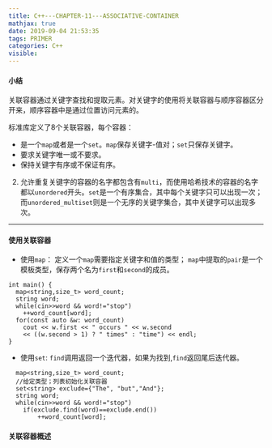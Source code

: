 ```yaml
---
title: C++---CHAPTER-11---ASSOCIATIVE-CONTAINER
mathjax: true
date: 2019-09-04 21:53:35
tags: PRIMER
categories: C++
visible:
---
```


#### 小结
关联容器通过关键字查找和提取元素。对关键字的使用将关联容器与顺序容器区分开来，顺序容器中是通过位置访问元素的。

标准库定义了8个关联容器，每个容器：
* 是一个`map`或者是一个`set`。`map`保存关键字-值对；`set`只保存关键字。
*  要求关键字唯一或不要求。
* 保持关键字有序或不保证有序。


2. 允许重复关键字的容器的名字都包含有`multi`，而使用哈希技术的容器的名字都以`unordered`开头。`set`是一个有序集合，其中每个关键字只可以出现一次；而`unordered_multiset`则是一个无序的关键字集合，其中关键字可以出现多次。


------------------

#### 使用关联容器
* 使用`map`：
定义一个`map`需要指定关键字和值的类型；
`map`中提取的`pair`是一个模板类型，保存两个名为`first`和`second`的成员。
```
int main() {
  map<string,size_t> word_count;
  string word;
  while(cin>>word && word!="stop")
    ++word_count[word];
  for(const auto &w: word_count)
    cout << w.first << " occurs " << w.second
    << ((w.second > 1) ? " times" : "time") << endl;
}
```


* 使用`set`:
`find`调用返回一个迭代器，如果为找到,`find`返回尾后迭代器。
```
  map<string,size_t> word_count;
  //给定类型；列表初始化关联容器
  set<string> exclude={"The", "but","And"};
  string word;
  while(cin>>word && word!="stop")
    if(exclude.find(word)==exclude.end())
        ++word_count[word];
```

#### 关联容器概述

